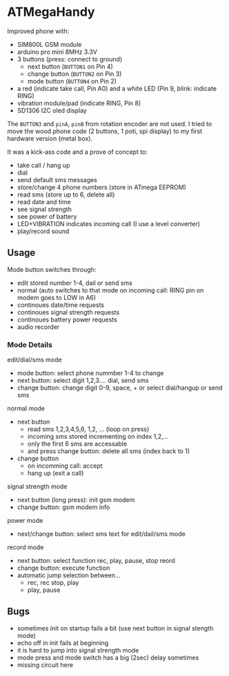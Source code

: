 # ATMegaHandy

Improved phone with:

- SIM800L GSM module
- arduino pro mini 8MHz 3.3V
- 3 buttons (press: connect to ground)
  - next button (`BUTTON1` on Pin 4)
  - change button (`BUTTON2` on Pin 3)
  - mode button (`BUTTON4` on Pin 2)
- a red (indicate take call, Pin A0) and a white LED (Pin 9, blink: indicate RING)
- vibration module/pad (indicate RING, Pin 8)
- SD1306 I2C oled display

The `BUTTON3` and `pinA`, `pinB` from rotation encoder are not used. I tried
to move the wood phone code (2 buttons, 1 poti, spi display) to my first
hardware version (metal box).

It was a kick-ass code and a prove of concept to:

- take call / hang up
- dial
- send default sms messages
- store/change 4 phone numbers (store in ATmega EEPROM)
- read sms (store up to 6, delete all)
- read date and time
- see signal strength
- see power of battery
- LED+VIBRATION indicates incoming call (I use a level converter)
- play/record sound

## Usage

Mode button switches through:

- edit stored number 1-4, dail or send sms
- normal (auto switches to that mode on incoming call: RING pin on modem goes to LOW in A6)
- continoues date/time requests 
- continoues signal strength requests
- continoues battery power requests
- audio recorder

### Mode Details

edit/dial/sms mode

- mode button: select phone nummber 1-4 to change
- next button: select digit 1,2,3.... dial, send sms
- change button: change digit 0-9, space, + or select dial/hangup or send sms

normal mode

- next button
  - read sms 1,2,3,4,5,6, 1,2, ... (loop on press)
  - incoming sms stored incrementing on index 1,2,...
  - only the first 6 sms are accessable
  - and press change button: delete all sms (index back to 1)
- change button
  - on incomming call: accept
  - hang up (exit a call)

signal strength mode

- next button (long press): init gsm modem
- change button: gsm modem info

power mode

- next/change button: select sms text for edit/dail/sms mode

record mode

- next button: select function rec, play, pause, stop reord
- change button: execute function
- automatic jump selection between...
  - rec, rec stop, play
  - play, pause

## Bugs

- sometimes init on startup fails a bit (use next button in signal stength mode)
- echo off in init fails at beginning
- it is hard to jump into signal strength mode
- mode press and mode switch has a big (2sec) delay sometimes
- missing circuit here

